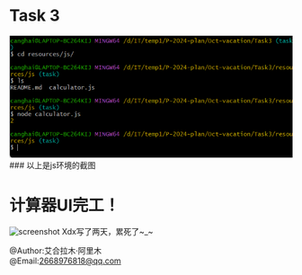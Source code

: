 # Task 3
<img src="./Screenshot 2024-10-08 224316.png" alt="screenshot">
### 以上是js环境的截图

# 计算器UI完工！

<img src="./Screenshot2" alt="screenshot">
Xdx写了两天，累死了~_~

@Author:艾合拉木·阿里木  
@Email:2668976818@qq.com
